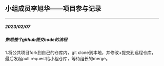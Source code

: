 ## 小组成员李旭华——项目参与记录

---

##### 2023/02/07
##### 熟悉整个github提交code的流程

1.将公共项目fork到自己的仓库内，git clone到本地，并修改+提交到远程仓库，最后发起pull request给小组仓库，等待组长的merge。
